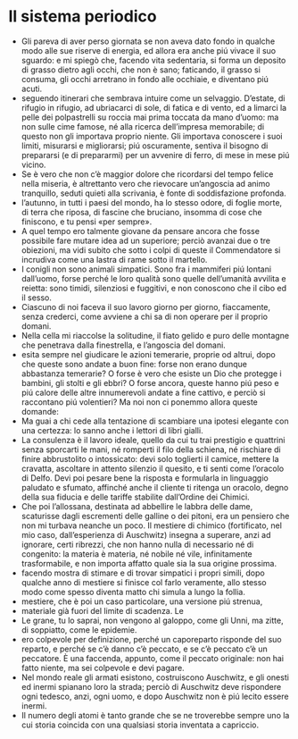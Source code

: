 # Il sistema periodico
- Gli pareva di aver perso giornata se non aveva dato fondo in qualche modo alle sue riserve di energia, ed allora era anche piú vivace il suo sguardo: e mi spiegò che, facendo vita sedentaria, si forma un deposito di grasso dietro agli occhi, che non è sano; faticando, il grasso si consuma, gli occhi arretrano in fondo alle occhiaie, e diventano piú acuti.
- seguendo itinerari che sembrava intuire come un selvaggio. D’estate, di rifugio in rifugio, ad ubriacarci di sole, di fatica e di vento, ed a limarci la pelle dei polpastrelli su roccia mai prima toccata da mano d’uomo: ma non sulle cime famose, né alla ricerca dell’impresa memorabile; di questo non gli importava proprio niente. Gli importava conoscere i suoi limiti, misurarsi e migliorarsi; piú oscuramente, sentiva il bisogno di prepararsi (e di prepararmi) per un avvenire di ferro, di mese in mese piú vicino.
- Se è vero che non c’è maggior dolore che ricordarsi del tempo felice nella miseria, è altrettanto vero che rievocare un’angoscia ad animo tranquillo, seduti quieti alla scrivania, è fonte di soddisfazione profonda.
- l’autunno, in tutti i paesi del mondo, ha lo stesso odore, di foglie morte, di terra che riposa, di fascine che bruciano, insomma di cose che finiscono, e tu pensi «per sempre».
- A quel tempo ero talmente giovane da pensare ancora che fosse possibile fare mutare idea ad un superiore; perciò avanzai due o tre obiezioni, ma vidi subito che sotto i colpi di queste il Commendatore si incrudiva come una lastra di rame sotto il martello.
- I conigli non sono animali simpatici. Sono fra i mammiferi piú lontani dall’uomo, forse perché le loro qualità sono quelle dell’umanità avvilita e reietta: sono timidi, silenziosi e fuggitivi, e non conoscono che il cibo ed il sesso.
- Ciascuno di noi faceva il suo lavoro giorno per giorno, fiaccamente, senza crederci, come avviene a chi sa di non operare per il proprio domani.
- Nella cella mi riaccolse la solitudine, il fiato gelido e puro delle montagne che penetrava dalla finestrella, e l’angoscia del domani.
- esita sempre nel giudicare le azioni temerarie, proprie od altrui, dopo che queste sono andate a buon fine: forse non erano dunque abbastanza temerarie? O forse è vero che esiste un Dio che protegge i bambini, gli stolti e gli ebbri? O forse ancora, queste hanno piú peso e piú calore delle altre innumerevoli andate a fine cattivo, e perciò si raccontano piú volentieri? Ma noi non ci ponemmo allora queste domande:
- Ma guai a chi cede alla tentazione di scambiare una ipotesi elegante con una certezza: lo sanno anche i lettori di libri gialli.
- La consulenza è il lavoro ideale, quello da cui tu trai prestigio e quattrini senza sporcarti le mani, né romperti il filo della schiena, né rischiare di finire abbrustolito o intossicato: devi solo toglierti il camice, mettere la cravatta, ascoltare in attento silenzio il quesito, e ti senti come l’oracolo di Delfo. Devi poi pesare bene la risposta e formularla in linguaggio paludato e sfumato, affinché anche il cliente ti ritenga un oracolo, degno della sua fiducia e delle tariffe stabilite dall’Ordine dei Chimici.
- Che poi l’allossana, destinata ad abbellire le labbra delle dame, scaturisse dagli escrementi delle galline o dei pitoni, era un pensiero che non mi turbava neanche un poco. Il mestiere di chimico (fortificato, nel mio caso, dall’esperienza di Auschwitz) insegna a superare, anzi ad ignorare, certi ribrezzi, che non hanno nulla di necessario né di congenito: la materia è materia, né nobile né vile, infinitamente trasformabile, e non importa affatto quale sia la sua origine prossima.
- facendo mostra di stimare e di trovar simpatici i propri simili, dopo qualche anno di mestiere si finisce col farlo veramente, allo stesso modo come spesso diventa matto chi simula a lungo la follia.
- mestiere, che è poi un caso particolare, una versione piú strenua,
- materiale già fuori del limite di scadenza. Le
- Le grane, tu lo saprai, non vengono al galoppo, come gli Unni, ma zitte, di soppiatto, come le epidemie.
- ero colpevole per definizione, perché un caporeparto risponde del suo reparto, e perché se c’è danno c’è peccato, e se c’è peccato c’è un peccatore. È una faccenda, appunto, come il peccato originale: non hai fatto niente, ma sei colpevole e devi pagare.
- Nel mondo reale gli armati esistono, costruiscono Auschwitz, e gli onesti ed inermi spianano loro la strada; perciò di Auschwitz deve rispondere ogni tedesco, anzi, ogni uomo, e dopo Auschwitz non è piú lecito essere inermi.
- Il numero degli atomi è tanto grande che se ne troverebbe sempre uno la cui storia coincida con una qualsiasi storia inventata a capriccio.
